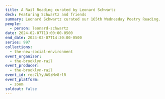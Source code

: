 ```yaml
---
title: A Rail Reading curated by Leonard Schwartz
deck: Featuring Schwartz and friends
summary: Leonard Schwartz curated our 165th Wednesday Poetry Reading.
people:
  - person: leonard-schwartz
date: 2024-02-07T13:00:00-0500
end_date: 2024-02-07T14:30:00-0500
series: 997
collections:
  - the-new-social-environment
event_organizer:
  - the-brooklyn-rail
event_producer:
  - the-brooklyn-rail
event_id: rec7LYyUASzMv8rlR
event_platform:
  - zoom
soldout: false
---
```

